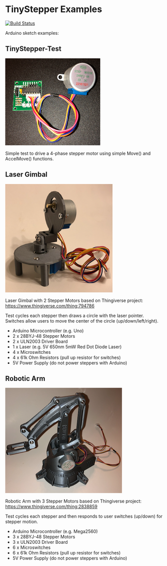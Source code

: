 # TinyStepper Examples #

[![Build Status](https://travis-ci.org/jasonacox/TinyStepper.svg?branch=master)](https://travis-ci.org/jasonacox/TinyStepper)

Arduino sketch examples:

## TinyStepper-Test ##

![28BYJ-48](Stepper28BYJ-48.png)

Simple test to drive a 4-phase stepper motor using simple Move() and AccelMove() functions. 

## Laser Gimbal ##

![LaserGimbal](LaserGimbal.png)

Laser Gimbal with 2 Stepper Motors based on Thingiverse project: <https://www.thingiverse.com/thing:794786>

Test cycles each stepper then draws a circle with the laser pointer.  Switches allow users to move the center of the circle (up/down/left/right).

* Arduino Microcontroller (e.g. Uno)
* 2 x 28BYJ-48 Stepper Motors
* 2 x ULN2003 Driver Board
* 1 x Laser (e.g. 5V 650nm 5mW Red Dot Diode Laser)
* 4 x Microswitches
* 4 x 61k Ohm Resistors (pull up resistor for switches)
* 5V Power Supply (do not power steppers with Arduino)

## Robotic Arm ##

![RoboticArm](RoboticArm.png)

Robotic Arm with 3 Stepper Motors based on Thingiverse project: <https://www.thingiverse.com/thing:2838859>

Test cycles each stepper and then responds to user switches (up/down) for stepper motion.

* Arduino Microcontroller (e.g. Mega2560)
* 3 x 28BYJ-48 Stepper Motors
* 3 x ULN2003 Driver Board
* 6 x Microswitches
* 6 x 61k Ohm Resistors (pull up resistor for switches)
* 5V Power Supply (do not power steppers with Arduino)
